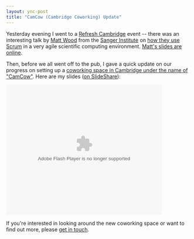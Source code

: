 ```yaml
---
layout: ync-post
title: "CamCow (Cambridge Coworking) Update"
---
```


Yesterday evening I went to a
[Refresh Cambridge](http://www.refreshcambridge.org/) event -- there was an interesting talk by
[Matt Wood](http://www.greenisgood.co.uk/) from the
[Sanger Institute](http://www.sanger.ac.uk/Users/mw4/) on
[how they use Scrum](http://greenisgood.co.uk/pages/show/introduction_to_scrum) in a very agile
scientific computing environment.
[Matt's slides are online](http://www.slideshare.net/mza/introduction-to-scrum).

Then, before we
all went off to the pub, I gave a quick update on our progress on setting up a
[coworking space in Cambridge under the name of "CamCow"](http://camcow.org). Here are my slides
([on SlideShare](http://www.slideshare.net/martinkleppmann/camcow-building-a-coworking-space-for-cambridge)):

<div style="width:425px;text-align:left" id="__ss_991691">
    <object style="margin:0px" width="425" height="355">
        <param name="movie" value="http://static.slideshare.net/swf/ssplayer2.swf?doc=camcowrefresh20090204-1233824337412768-2&rel=0&stripped_title=camcow-building-a-coworking-space-for-cambridge" />
        <param name="allowFullScreen" value="true"/>
        <param name="allowScriptAccess" value="always"/>
        <embed src="http://static.slideshare.net/swf/ssplayer2.swf?doc=camcowrefresh20090204-1233824337412768-2&rel=0&stripped_title=camcow-building-a-coworking-space-for-cambridge"
            type="application/x-shockwave-flash" allowscriptaccess="always" allowfullscreen="true"
            width="425" height="355"></embed>
    </object>
</div>

If you're interested in looking around the new coworking space
or want to find out more, please [get in touch](/contact.html).

